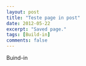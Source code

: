 ```yaml
---
layout: post
title: "Teste page in post"
date: 2012-05-22
excerpt: "Saved page."
tags: [Build-in]
comments: false
---
```


Buind-in